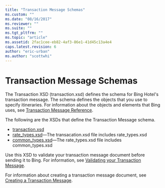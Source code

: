 ```yaml
---
title: "Transaction Message Schemas"
ms.custom: ""
ms.date: "08/16/2017"
ms.reviewer: ""
ms.suite: ""
ms.tgt_pltfrm: ""
ms.topic: "article"
ms.assetid: 2fac1cee-eb82-4af3-86e1-41d45c13a4e4
caps.latest.revision: 6
author: "eric-urban"
ms.author: "scottwhi"
---
```

# Transaction Message Schemas
The Transaction XSD (transaction.xsd) defines the schema for Bing Hotel's transaction message. The schema defines the objects that you use to specify itineraries. For information about the objects and elements that Bing uses, see [Transaction Message Reference](../hotel-api/transaction-message-reference.md).

The following are the XSDs that define the Transaction Message schema.

- [transaction.xsd](https://bhacstatic.blob.core.windows.net/schemas/transaction.xsd)
- [rate_types.xsd](https://bhacstatic.blob.core.windows.net/schemas/rate_types.xsd)&mdash;The transacation.xsd file includes rate_types.xsd
- [common_types.xsd](https://bhacstatic.blob.core.windows.net/schemas/common_types.xsd)&mdash;The rate_types.xsd file includes common_types.xsd

Use this XSD to validate your transaction message document before sending it to Bing. For information, see [Validating your Transaction Message](../hotel-api/validating-your-transaction-message.md).

For information about creating a transaction message document, see [Creating a Transaction Message](../hotel-api/creating-a-transaction-message.md).

 
